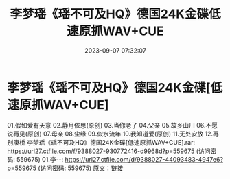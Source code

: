 ﻿---
title: 李梦瑶《瑶不可及HQ》德国24K金碟低速原抓WAV+CUE
date: 2023-09-07 07:32:07
categories: WAV车载音乐、镜像
tags: 华语中文
---
# 李梦瑶《瑶不可及HQ》德国24K金碟[低速原抓WAV+CUE]

01.假如爱有天意
02.静月依思(原创)
03.当你老了
04.父亲
05.故乡山川
06.不愿说再见(原创)
07.母亲
08.尘缘
09.似水流年
10.我知道爱(原创)
11.无处安放
12.再别康桥
李梦瑶《瑶不可及HQ》德国24K金碟[低速原抓WAV+CUE].rar: https://url27.ctfile.com/f/9388027-930772416-d9968d?p=559675
(访问密码: 559675)
01.李--: https://url27.ctfile.com/d/9388027-44093483-4947e6?p=559675
(访问密码: 559675)
原文：[链接](https://blog.sina.com.cn/s/blog_1647c7e76010313dc.html)